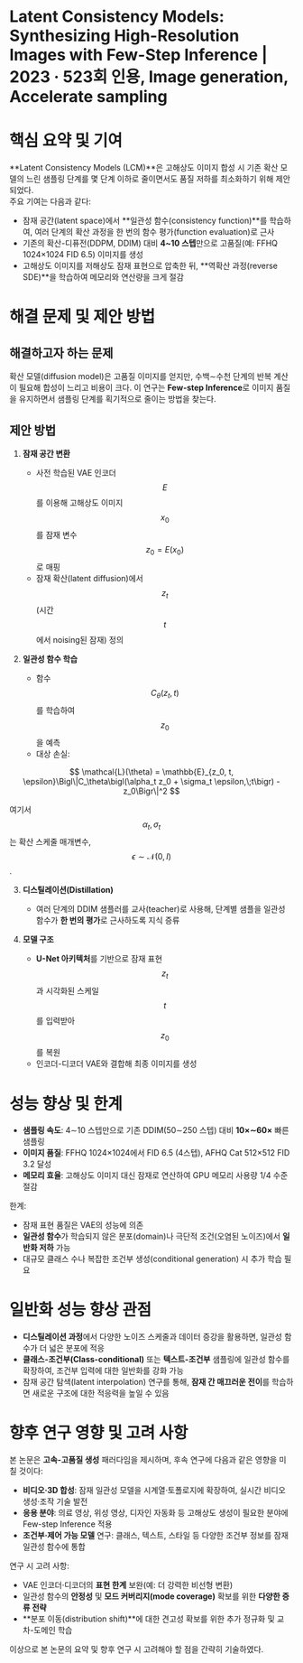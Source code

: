 # Latent Consistency Models: Synthesizing High-Resolution Images with Few-Step Inference | 2023 · 523회 인용, Image generation, Accelerate sampling

# 핵심 요약 및 기여

**Latent Consistency Models (LCM)**은 고해상도 이미지 합성 시 기존 확산 모델의 느린 샘플링 단계를 몇 단계 이하로 줄이면서도 품질 저하를 최소화하기 위해 제안되었다.  
주요 기여는 다음과 같다:  
- 잠재 공간(latent space)에서 **일관성 함수(consistency function)**를 학습하여, 여러 단계의 확산 과정을 한 번의 함수 평가(function evaluation)로 근사  
- 기존의 확산-디퓨전(DDPM, DDIM) 대비 **4~10 스텝**만으로 고품질(예: FFHQ 1024×1024 FID 6.5) 이미지를 생성  
- 고해상도 이미지를 저해상도 잠재 표현으로 압축한 뒤, **역확산 과정(reverse SDE)**을 학습하여 메모리와 연산량을 크게 절감  

# 해결 문제 및 제안 방법

## 해결하고자 하는 문제  
확산 모델(diffusion model)은 고품질 이미지를 얻지만, 수백∼수천 단계의 반복 계산이 필요해 합성이 느리고 비용이 크다. 이 연구는 **Few-step Inference**로 이미지 품질을 유지하면서 샘플링 단계를 획기적으로 줄이는 방법을 찾는다.

## 제안 방법  
1. **잠재 공간 변환**  
   - 사전 학습된 VAE 인코더 $$E$$를 이용해 고해상도 이미지 $$x_0$$를 잠재 변수 $$z_0 = E(x_0)$$로 매핑  
   - 잠재 확산(latent diffusion)에서 $$z_t$$ (시간 $$t$$에서 noising된 잠재) 정의  

2. **일관성 함수 학습**  
   - 함수 $$C_\theta(z_t, t)$$를 학습하여 $$z_0$$을 예측  
   - 대상 손실:

$$
       \mathcal{L}(\theta) = \mathbb{E}_{z_0, t, \epsilon}\Bigl\|C_\theta\bigl(\alpha_t z_0 + \sigma_t \epsilon,\;t\bigr) - z_0\Bigr\|^2
     $$
    
  여기서 $$\alpha_t,\sigma_t$$는 확산 스케줄 매개변수, $$\epsilon\sim\mathcal{N}(0,I)$$.

3. **디스틸레이션(Distillation)**  
   - 여러 단계의 DDIM 샘플러를 교사(teacher)로 사용해, 단계별 샘플을 일관성 함수가 **한 번의 평가**로 근사하도록 지식 증류  

4. **모델 구조**  
   - **U-Net 아키텍처**를 기반으로 잠재 표현 $$z_t$$과 시각화된 스케일 $$t$$를 입력받아 $$z_0$$를 복원  
   - 인코더-디코더 VAE와 결합해 최종 이미지를 생성  

# 성능 향상 및 한계

- **샘플링 속도**: 4∼10 스텝만으로 기존 DDIM(50∼250 스텝) 대비 **10×∼60×** 빠른 샘플링  
- **이미지 품질**: FFHQ 1024×1024에서 FID 6.5 (4스텝), AFHQ Cat 512×512 FID 3.2 달성  
- **메모리 효율**: 고해상도 이미지 대신 잠재로 연산하여 GPU 메모리 사용량 1/4 수준 절감  

한계:  
- 잠재 표현 품질은 VAE의 성능에 의존  
- **일관성 함수**가 학습되지 않은 분포(domain)나 극단적 조건(오염된 노이즈)에서 **일반화 저하** 가능  
- 대규모 클래스 수나 복잡한 조건부 생성(conditional generation) 시 추가 학습 필요

# 일반화 성능 향상 관점

- **디스틸레이션 과정**에서 다양한 노이즈 스케줄과 데이터 증강을 활용하면, 일관성 함수가 더 넓은 분포에 적응  
- **클래스-조건부(Class-conditional)** 또는 **텍스트-조건부** 샘플링에 일관성 함수를 확장하여, 조건부 입력에 대한 일반화를 강화 가능  
- 잠재 공간 탐색(latent interpolation) 연구를 통해, **잠재 간 매끄러운 전이**를 학습하면 새로운 구조에 대한 적응력을 높일 수 있음  

# 향후 연구 영향 및 고려 사항

본 논문은 **고속-고품질 생성** 패러다임을 제시하며, 후속 연구에 다음과 같은 영향을 미칠 것이다:  
- **비디오·3D 합성**: 잠재 일관성 모델을 시계열·토폴로지에 확장하여, 실시간 비디오 생성·조작 기술 발전  
- **응용 분야**: 의료 영상, 위성 영상, 디자인 자동화 등 고해상도 생성이 필요한 분야에 Few-step Inference 적용  
- **조건부·제어 가능 모델** 연구: 클래스, 텍스트, 스타일 등 다양한 조건부 정보를 잠재 일관성 함수에 통합  

연구 시 고려 사항:  
- VAE 인코더·디코더의 **표현 한계** 보완(예: 더 강력한 비선형 변환)  
- 일관성 함수의 **안정성** 및 **모드 커버리지(mode coverage)** 확보를 위한 **다양한 증류 전략**  
- **분포 이동(distribution shift)**에 대한 견고성 확보를 위한 추가 정규화 및 교차-도메인 학습  

이상으로 본 논문의 요약 및 향후 연구 시 고려해야 할 점을 간략히 기술하였다.
